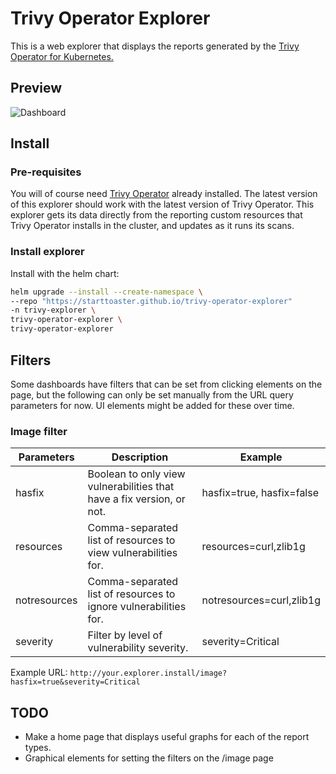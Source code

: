 # Trivy Operator Explorer

This is a web explorer that displays the reports generated by the [Trivy Operator for Kubernetes.](https://github.com/aquasecurity/trivy-operator)

## Preview

![Dashboard](content/preview.gif)

## Install

### Pre-requisites

You will of course need [Trivy Operator](https://github.com/aquasecurity/trivy-operator) already installed. The latest version of this explorer should work with the latest version of Trivy Operator. This explorer gets its data directly from the reporting custom resources that Trivy Operator installs in the cluster, and updates as it runs its scans.

### Install explorer

Install with the helm chart:

```bash
helm upgrade --install --create-namespace \
--repo "https://starttoaster.github.io/trivy-operator-explorer" 
-n trivy-explorer \
trivy-operator-explorer \
trivy-operator-explorer
```

## Filters

Some dashboards have filters that can be set from clicking elements on the page, but the following can only be set manually from the URL query parameters for now. UI elements might be added for these over time. 

### Image filter

| Parameters   | Description                                                           | Example                   |
|--------------|-----------------------------------------------------------------------|---------------------------|
| hasfix       | Boolean to only view vulnerabilities that have a fix version, or not. | hasfix=true, hasfix=false |
| resources    | Comma-separated list of resources to view vulnerabilities for.        | resources=curl,zlib1g     |
| notresources | Comma-separated list of resources to ignore vulnerabilities for.      | notresources=curl,zlib1g  |
| severity     | Filter by level of vulnerability severity.                            | severity=Critical         |

Example URL: `http://your.explorer.install/image?hasfix=true&severity=Critical`

## TODO

- Make a home page that displays useful graphs for each of the report types.
- Graphical elements for setting the filters on the /image page
